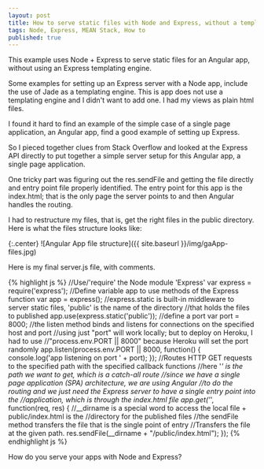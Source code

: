 ```yaml
---
layout: post
title: How to serve static files with Node and Express, without a templating engine
tags: Node, Express, MEAN Stack, How to
published: true
---
```

This example uses Node + Express to serve static files for an Angular app, without using
an Express templating engine.

Some examples for setting up an Express server with a Node app, include
the use of Jade as a templating engine. This is app does not use a templating engine and I didn't want to add one. I had my views as plain html files.

I found it hard to find an example of the simple case of a single page application, an Angular app, find a good example of setting up Express.

So I pieced together clues from Stack Overflow and looked at the Express API directly to
put together a simple server setup for this Angular app, a single page application.

One tricky part was figuring out the res.sendFile and getting the file directly and entry point file properly identified. The entry point for this app is the index.html; that is the only page the server points to and then Angular handles the routing.

I had to restructure my files, that is, get the right files in the public directory.
Here is what the files structure looks like:

{:.center}
![Angular App file structure]({{ site.baseurl }}/img/gaApp-files.jpg)

Here is my final server.js file, with comments.

{% highlight js %}
//Use/'require' the Node module 'Express'
var express = require('express');
//Define variable app to use methods of the Express function
var app = express();
//express.static is built-in middleware to server static files, 'public' is the name of the directory
//that holds the files to published
app.use(express.static('public'));
//define a port
var port = 8000;
//the listen method binds and listens for connections on the specified host and port
//using just "port" will work locally; but to deploy on Heroku, I had to use
//"process.env.PORT || 8000" because Heroku will set the port randomly
app.listen(process.env.PORT || 8000, function() {
    console.log('app listening on port ' + port);
});
//Routes HTTP GET requests to the specified path with the specified callback functions
//here '*' is the path we want to get, which is a catch-all route
//since we have a single page application (SPA) architecture, we are using Angular
//to do the routing and we just need the Express server to have a single entry point into the
//application, which is through the index.html file
app.get('*', function(req, res) {
    //__dirname is a special word to access the local file + public/index.html is the
    //directory for the published files
    //the sendFile method transfers the file that is the single point of entry
    //Transfers the file at the given path.
    res.sendFile(__dirname + "/public/index.html");
});
{% endhighlight js %}

How do you serve your apps with Node and Express?
